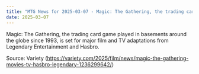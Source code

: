 ```yaml
---
title: "MTG News for 2025-03-07 - Magic: The Gathering, the trading card game played..."
date: 2025-03-07
---
```


Magic: The Gathering, the trading card game played in basements around the globe since 1993, is set for major film and TV adaptations from Legendary Entertainment and Hasbro.

Source: Variety (https://variety.com/2025/film/news/magic-the-gathering-movies-tv-hasbro-legendary-1236299642/)
